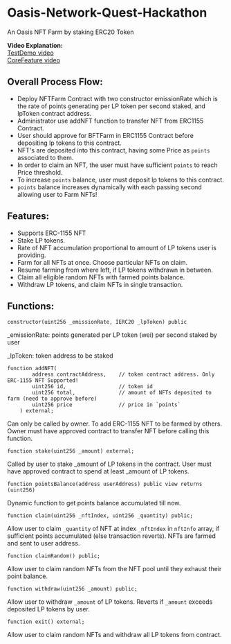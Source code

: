 # Oasis-Network-Quest-Hackathon


An Oasis NFT Farm  by staking ERC20 Token

**Video Explanation:**   
[TestDemo video](https://drive.google.com/file/d/1h1Xmf1iqTTbmIcguAwhQE_K5qeF_Gds4/view?usp=sharing) <br>
[CoreFeature video](https://drive.google.com/file/d/1GUqVjkfHYmNEFYqkpNq23_k3Xj5eTGsq/view?usp=sharing)

## Overall Process Flow:
 * Deploy NFTFarm Contract with two constructor emissionRate which is  the rate of points generating per LP token per second staked, and lpToken contract address.
 * Administrator use addNFT function to transfer NFT from ERC1155 Contract.
 * User should approve for BFTFarm in ERC1155 Contract  before depositing lp tokens to this contract.
 * NFT's are deposited into this contract, having some Price as `points` associated to them.
 * In order to claim an NFT, the user must have sufficient `points` to reach Price threshold.
 * To increase `points` balance, user must deposit lp tokens to this contract.
 * `points` balance increases dynamically with each passing second allowing user to Farm NFTs!

## Features:
* Supports ERC-1155 NFT
* Stake LP tokens.
* Rate of NFT accumulation proportional to amount of LP tokens user is providing.
* Farm for all NFTs at once. Choose particular NFTs on claim.
* Resume farming from where left, if LP tokens withdrawn in between.
* Claim all eligible random NFTs with farmed points balance.
* Withdraw LP tokens, and claim NFTs in single transaction.

## Functions:
```constructor(uint256 _emissionRate, IERC20 _lpToken) public```

_emissionRate: points generated per LP token (wei) per second staked by user

_lpToken: token address to be staked

```
function addNFT(
        address contractAddress,    // token contract address. Only ERC-1155 NFT Supported!
        uint256 id,                 // token id
        uint256 total,              // amount of NFTs deposited to farm (need to approve before)
        uint256 price               // price in `points`
    ) external;
```
Can only be called by owner. To add ERC-1155 NFT to be farmed by others.
Owner must have approved contract to transfer NFT before calling this function.

```
function stake(uint256 _amount) external;
```
Called by user to stake _amount of LP tokens in the contract.
User must have approved contract to spend at least _amount of LP tokens.

```
function pointsBalance(address userAddress) public view returns (uint256) 
```
Dynamic function to get points balance accumulated till now.

```
function claim(uint256 _nftIndex, uint256 _quantity) public;
```
Allow user to claim `_quantity` of NFT at index `_nftIndex` in `nftInfo` array, if sufficient points accumulated (else transaction reverts).
NFTs are farmed and sent to user address.

```
function claimRandom() public;
```
Allow user to claim random NFTs from the NFT pool until they exhaust their point balance.

```
function withdraw(uint256 _amount) public;
```
Allow user to withdraw `_amount` of LP tokens. Reverts if `_amount` exceeds deposited LP tokens by user.

```
function exit() external;
```
Allow user to claim random NFTs and withdraw all LP tokens from contract.
